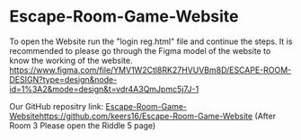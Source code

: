 # Escape-Room-Game-Website
To open the Website run the "login reg.html" file and continue the steps.
It is recommended to please go through the Figma model of the website to know the working of the website.
https://www.figma.com/file/YMV1W2Ctl8RK27HVUVBm8D/ESCAPE-ROOM-DESIGN?type=design&node-id=1%3A2&mode=design&t=vdr4A3QmJpmc5j7J-1

Our GitHub repositry link:
[Escape-Room-Game-Website](https://github.com/keers16/Escape-Room-Game-Website)https://github.com/keers16/Escape-Room-Game-Website
(After Room 3 Please open the Riddle 5 page)
